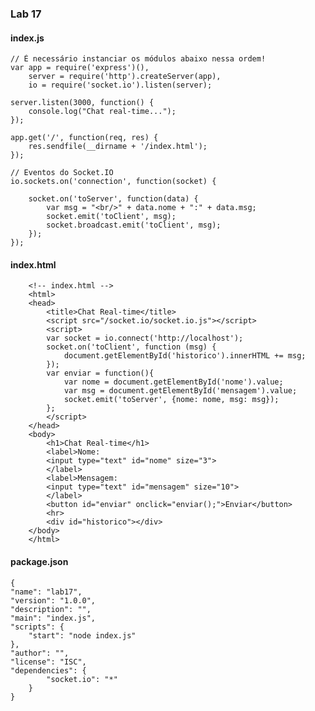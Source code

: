### <i class="icon-file"></i>Lab 17

#### <i class="icon-hdd"></i>  index.js

    // É necessário instanciar os módulos abaixo nessa ordem!
    var app = require('express')(),
        server = require('http').createServer(app),
        io = require('socket.io').listen(server);

    server.listen(3000, function() {
        console.log("Chat real-time...");
    });

    app.get('/', function(req, res) {
        res.sendfile(__dirname + '/index.html');
    });

    // Eventos do Socket.IO
    io.sockets.on('connection', function(socket) {

        socket.on('toServer', function(data) {
            var msg = "<br/>" + data.nome + ":" + data.msg;
            socket.emit('toClient', msg);
            socket.broadcast.emit('toClient', msg);
        });
    });
       

#### <i class="icon-hdd"></i>  index.html

        <!-- index.html -->
        <html>
        <head>
            <title>Chat Real-time</title>
            <script src="/socket.io/socket.io.js"></script>
            <script>
            var socket = io.connect('http://localhost');
            socket.on('toClient', function (msg) {
                document.getElementById('historico').innerHTML += msg;
            });
            var enviar = function(){
                var nome = document.getElementById('nome').value; 
                var msg = document.getElementById('mensagem').value;
                socket.emit('toServer', {nome: nome, msg: msg}); 
            };
            </script>
        </head>
        <body>
            <h1>Chat Real-time</h1>
            <label>Nome: 
            <input type="text" id="nome" size="3">
            </label>
            <label>Mensagem: 
            <input type="text" id="mensagem" size="10">
            </label>
            <button id="enviar" onclick="enviar();">Enviar</button>
            <hr>
            <div id="historico"></div>
        </body>
        </html>

#### <i class="icon-hdd"></i>  package.json

    {
    "name": "lab17",
    "version": "1.0.0",
    "description": "",
    "main": "index.js",
    "scripts": {
        "start": "node index.js"
    },
    "author": "",
    "license": "ISC",
    "dependencies": {
            "socket.io": "*"
        }
    }
  











